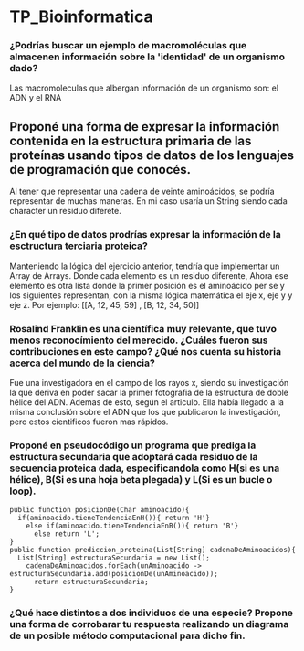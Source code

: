 # TP_Bioinformatica

### ¿Podrías buscar un ejemplo de macromoléculas que almacenen información sobre la 'identidad' de un organismo dado?

Las macromoleculas que albergan información de un organismo son: el ADN y el RNA
## Proponé una forma de expresar la información contenida en la estructura primaria de las proteínas usando tipos de datos de los lenguajes de programación que conocés. 

Al tener que representar una cadena de veinte aminoácidos, se podría representar de muchas maneras. En mi caso usaría un String siendo cada character un residuo diferete.
### ¿En qué tipo de datos prodrías expresar la información de la esctructura terciaria proteica?

Manteniendo la lógica del ejercicio anterior, tendría que implementar un Array de Arrays. Donde cada elemento es un residuo diferente, Ahora ese elemento es otra lista donde la primer posición es el aminoácido per se y los siguientes representan, con la misma lógica matemática el eje x, eje y y eje z. Por ejemplo: [[A, 12, 45, 59] , [B, 12, 34, 50]]
### Rosalind Franklin es una científica muy relevante, que tuvo menos reconocímiento del merecido. ¿Cuáles fueron sus contribuciones en este campo? ¿Qué nos cuenta su historia acerca del mundo de la ciencia?

Fue una investigadora en el campo de los rayos x, siendo su investigación la que deriva en poder sacar la primer fotografia de la estructura de doble hélice del ADN. Ademas de esto, según el articulo. Ella había llegado a la misma conclusión sobre el ADN que los que publicaron la investigación, pero estos cientificos fueron mas rápidos.
### Proponé en pseudocódigo un programa que prediga la estructura secundaria que adoptará cada residuo de la secuencia proteica dada, especificandola como H(si es una hélice), B(Si es una hoja beta plegada) y L(Si es un bucle o loop).
```
public function posicionDe(Char aminoacido){
  if(aminoacido.tieneTendenciaEnH()){ return 'H'}
    else if(aminoacido.tieneTendenciaEnB()){ return 'B'}
      else return 'L';
}
public function prediccion_proteina(List[String] cadenaDeAminoacidos){
  List[String] estructuraSecundaria = new List();
    cadenaDeAminoacidos.forEach(unAminoacido -> estructuraSecundaria.add(posicionDe(unAminoacido));
      return estructuraSecundaria;
}
```
### ¿Qué hace distintos a dos individuos de una especie? Propone una forma de corrobarar tu respuesta realizando un diagrama de un posible método computacional para dicho fin.
